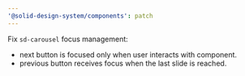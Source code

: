 ```yaml
---
'@solid-design-system/components': patch
---
```


Fix `sd-carousel` focus management:

- next button is focused only when user interacts with component.
- previous button receives focus when the last slide is reached.
